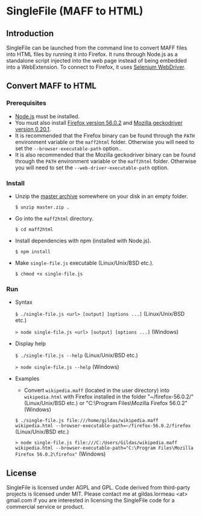 # SingleFile (MAFF to HTML)

## Introduction

SingleFile can be launched from the command line to convert MAFF files into HTML files by running it into Firefox. It runs through Node.js as a standalone script injected into the web page instead of being embedded into a WebExtension. To connect to Firefox, it uses [Selenium WebDriver](https://www.npmjs.com/package/selenium-webdriver).

## Convert MAFF to HTML

### Prerequisites

- [Node.js](https://nodejs.org) must be installed. 
- You must also install [Firefox version 56.0.2](https://ftp.mozilla.org/pub/firefox/releases/56.0.2/) and [Mozilla geckodriver version 0.20.1](https://github.com/mozilla/geckodriver/releases/tag/v0.20.1).
- It is recommended that the Firefox binary can be found through the `PATH` environment variable or the `maff2html` folder. Otherwise you will need to set the `--browser-executable-path` option..
- It is also recommended that the Mozilla geckodriver binary can be found through the `PATH` environment variable or the `maff2html` folder. Otherwise you will need to set the `--web-driver-executable-path` option.

### Install

- Unzip the [master archive](https://github.com/gildas-lormeau/SingleFile/archive/master.zip) somewhere on your disk in an empty folder.

  `$ unzip master.zip .`
  
- Go into the `maff2html` directory.

  `$ cd maff2html`
  
- Install dependencies with npm (installed with Node.js).

  `$ npm install`
  
- Make `single-file.js` executable (Linux/Unix/BSD etc.).

  `$ chmod +x single-file.js`

### Run

- Syntax
 
  `$ ./single-file.js <url> [output] [options ...]` (Linux/Unix/BSD etc.)

  `> node single-file.js <url> [output] [options ...]` (Windows)    

- Display help

  `$ ./single-file.js --help` (Linux/Unix/BSD etc.)

  `> node single-file.js --help` (Windows)

- Examples

  - Convert `wikipedia.maff` (located in the user directory) into `wikipedia.html` with Firefox installed in the folder "~/firefox-56.0.2/" (Linux/Unix/BSD etc.) or "C:\Program Files\Mozilla Firefox 56.0.2\" (Windows)

  `$ ./single-file.js file:///home/gildas/wikipedia.maff wikipedia.html --browser-executable-path=~/firefox-56.0.2/firefox` (Linux/Unix/BSD etc.)
  
  `> node single-file.js file:///C:/Users/Gildas/wikipedia.maff wikipedia.html --browser-executable-path="C:\Program Files\Mozilla Firefox 56.0.2\firefox"` (Windows)
  
## License

SingleFile is licensed under AGPL and GPL. Code derived from third-party projects is licensed under MIT. Please contact me at gildas.lormeau &lt;at&gt; gmail.com if you are interested in licensing the SingleFile code for a commercial service or product.
